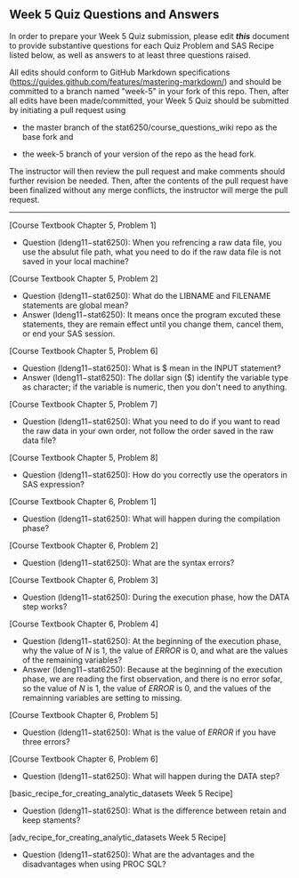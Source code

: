 ## Week 5 Quiz Questions and Answers

In order to prepare your Week 5 Quiz submission, please edit ***this*** document to provide substantive questions for each Quiz Problem and SAS Recipe listed below, as well as answers to at least three questions raised.

All edits should conform to GitHub Markdown specifications (https://guides.github.com/features/mastering-markdown/) and should be committed to a branch named "week-5" in your fork of this repo. Then, after all edits have been made/committed, your Week 5 Quiz should be submitted by initiating a pull request using

- the master branch of the stat6250/course_questions_wiki repo as the base fork and

- the week-5 branch of your version of the repo as the head fork.

The instructor will then review the pull request and make comments should further revision be needed. Then, after the contents of the pull request have been finalized without any merge conflicts, the instructor will merge the pull request.

********************************************************************************



[Course Textbook Chapter 5, Problem 1]
- Question (ldeng11−stat6250): When you refrencing a raw data file, you use the absulut file path, what you need to do if the raw data file is not saved in your local machine?



[Course Textbook Chapter 5, Problem 2]
- Question (ldeng11−stat6250): What do the LIBNAME and FILENAME statements are global mean?
- Answer (ldeng11−stat6250): It means once the program excuted these statements, they are remain effect until you change them, cancel them, or end your SAS session.



[Course Textbook Chapter 5, Problem 6]
- Question (ldeng11−stat6250): What is $ mean in the INPUT statement?
- Answer (ldeng11−stat6250): The dollar sign ($) identify the variable type as character; if the variable is numeric, then you don't need to anything.



[Course Textbook Chapter 5, Problem 7]
- Question (ldeng11−stat6250): What you need to do if you want to read the raw data in your own order, not follow the order saved in the raw data file?



[Course Textbook Chapter 5, Problem 8]
- Question (ldeng11−stat6250): How do you correctly use the operators in SAS expression?



[Course Textbook Chapter 6, Problem 1]
- Question (ldeng11−stat6250): What will happen during the compilation phase?



[Course Textbook Chapter 6, Problem 2]
- Question (ldeng11−stat6250): What are the syntax errors?



[Course Textbook Chapter 6, Problem 3]
- Question (ldeng11−stat6250): During the execution phase, how the DATA step works?



[Course Textbook Chapter 6, Problem 4]
- Question (ldeng11−stat6250): At the beginning of the execution phase, why the value of _N_ is 1, the value of _ERROR_ is 0, and what are the values of the remaining variables?
- Answer (ldeng11−stat6250): Because at the beginning of the execution phase, we are reading the first observation, and there is no error sofar, so the value of _N_ is 1, the value of _ERROR_ is 0, and the values of the remainning variables are setting to missing.



[Course Textbook Chapter 6, Problem 5]
- Question (ldeng11−stat6250): What is the value of _ERROR_ if you have three errors? 



[Course Textbook Chapter 6, Problem 6]
- Question (ldeng11−stat6250): What will happen during the DATA step?



[basic_recipe_for_creating_analytic_datasets Week 5 Recipe]
- Question (ldeng11−stat6250): What is the difference between retain and keep staments?



[adv_recipe_for_creating_analytic_datasets Week 5 Recipe]
- Question (ldeng11−stat6250): What are the advantages and the disadvantages when using PROC SQL?


